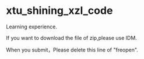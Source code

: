 # xtu_shining_xzl_code

Learning experience.

If you want to download the file of zip,please use IDM.

When you submit，Please delete this line of "freopen".
